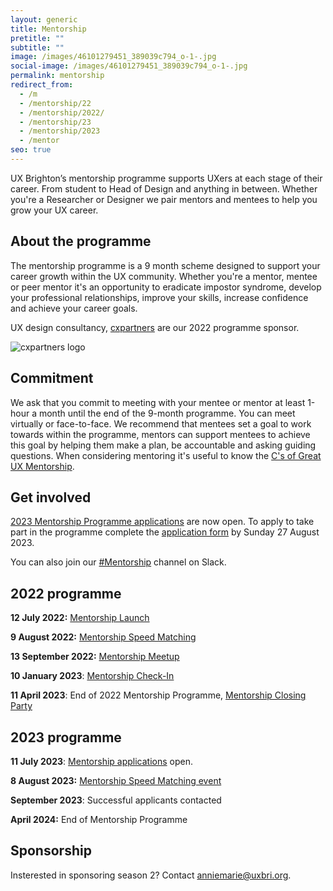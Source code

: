 ```yaml
---
layout: generic
title: Mentorship
pretitle: ""
subtitle: ""
image: /images/46101279451_389039c794_o-1-.jpg
social-image: /images/46101279451_389039c794_o-1-.jpg
permalink: mentorship
redirect_from:
  - /m
  - /mentorship/22
  - /mentorship/2022/
  - /mentorship/23
  - /mentorship/2023
  - /mentor
seo: true
---
```

U﻿X Brighton’s mentorship programme supports UXers at each stage of their career. From student to Head of Design and anything in between. Whether you're a Researcher or Designer we pair mentors and mentees to help you grow your UX career. 

## A﻿bout the programme

T﻿he mentorship programme is a 9 month scheme designed to support your career growth within the UX community. Whether you're a mentor, mentee or peer mentor it's an opportunity to eradicate impostor syndrome, develop your professional relationships, improve your skills, increase confidence and achieve your career goals. 

U﻿X design consultancy, [cxpartners](https://www.cxpartners.co.uk/) are our 2022 programme sponsor. 

<img src="/images/cxpartners_logo_blue-black-1-.png" alt="cxpartners logo" class="image-align-right"/>

## C﻿ommitment

We ask that you commit to meeting with your mentee or mentor at least 1-hour a month until the end of the 9-month programme. You can meet virtually or face-to-face. We recommend that mentees set a goal to work towards within the programme, mentors can support mentees to achieve this goal by helping them make a plan, be accountable and asking guiding questions. When considering mentoring it's useful to know the [C's of Great UX Mentorship](https://youtu.be/0tZomurxE0w).

## Get involved

[2023 Mentorship Programme applications](https://forms.gle/NWLMMwq4BH2XvWvg9) are now open. To apply to take part in the programme complete the [application form](https://forms.gle/NWLMMwq4BH2XvWvg9) by Sunday 27 August 2023. 

You can also join our [\#Mentorship](https://uxbri.slack.com/channels/mentorship) channel on Slack. 

## 2022 programme

**12 July 2022:** [Mentorship Launch](https://uxbri.org/mentorship-launch-22/) 

**9 August 2022:** [Mentorship Speed Matching](https://uxbri.org/speed-matching/)

**13 September 2022:** [Mentorship Meetup](https://uxbri.org/mentorship-meet-up/) 

**10 January 2023**: [Mentorship Check-In](https://uxbri.org/mentorship-check-in) 

**11 April 2023**: End of 2022 Mentorship Programme, [Mentorship Closing Party](https://uxbri.org/mentorship-closing-party) 

## 2023 programme

**11 July 2023**: [Mentorship applications](https://forms.gle/NWLMMwq4BH2XvWvg9) o﻿pen. 

**8 August 2023:** [M﻿entorship Speed Matching event](https://uxbri.org/mentorship-speed-matching/)

**September 2023**: S﻿uccessful applicants contacted

**April 2024:** End of Mentorship Programme 

## S﻿ponsorship

Insterested in sponsoring season 2? Contact [anniemarie@uxbri.org](anniemarie@uxbri.org).